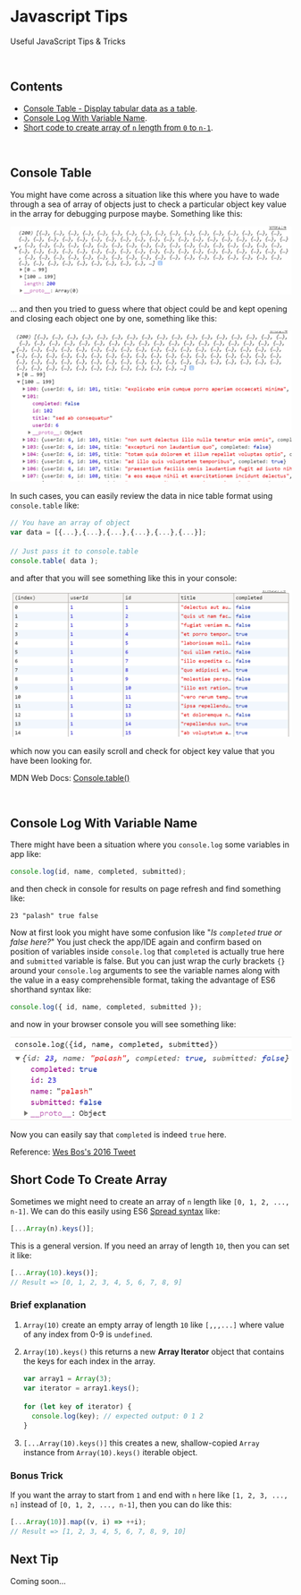 # Javascript Tips

Useful JavaScript Tips &amp; Tricks

<br>

## Contents

- [Console Table - Display tabular data as a table](#console-table).
- [Console Log With Variable Name](#console-log-with-variable-name).
- [Short code to create array of `n` length from `0` to `n-1`](#short-code-to-create-array).

<br>

## Console Table

You might have come across a situation like this where you have to wade through a sea of array of objects just to check a particular object key value in the array for debugging purpose maybe. Something like this:

![img1](/assets/images/jstip1.png)

... and then you tried to guess where that object could be and kept opening and closing each object one by one, something like this:

![img2](/assets/images/jstip2.png)

In such cases, you can easily review the data in nice table format using `console.table` like:

```js
// You have an array of object
var data = [{...},{...},{...},{...},{...},{...}];

// Just pass it to console.table
console.table( data );
```

and after that you will see something like this in your console:

![img3](/assets/images/jstip3.png)

which now you can easily scroll and check for object key value that you have been looking for.

MDN Web Docs: [Console.table()](https://developer.mozilla.org/en-US/docs/Web/API/Console/table)

<br>

## Console Log With Variable Name

There might have been a situation where you `console.log` some variables in app like:

```js
console.log(id, name, completed, submitted);
```

and then check in console for results on page refresh and find something like:

```
23 "palash" true false
```

Now at first look you might have some confusion like "_Is `completed` true or false here?_" You just check the app/IDE again and confirm based on position of variables inside `console.log` that `completed` is actually true here and `submitted` variable is false. But you can just wrap the curly brackets `{}` around your `console.log` arguments to see the variable names along with the value in a easy comprehensible format, taking the advantage of ES6 shorthand syntax like:

```js
console.log({ id, name, completed, submitted });
```

and now in your browser console you will see something like:

![img4](/assets/images/jstip4.png)

Now you can easily say that `completed` is indeed `true` here.

Reference: [Wes Bos's 2016 Tweet](https://twitter.com/wesbos/status/798579690575462400)

## Short Code To Create Array

Sometimes we might need to create an array of `n` length like `[0, 1, 2, ..., n-1]`. We can do this easily using ES6 [Spread syntax](https://developer.mozilla.org/en-US/docs/Web/JavaScript/Reference/Operators/Spread_syntax) like:

```js
[...Array(n).keys()];
```

This is a general version. If you need an array of length `10`, then you can set it like:

```js
[...Array(10).keys()];
// Result => [0, 1, 2, 3, 4, 5, 6, 7, 8, 9]
```

### Brief explanation

1.  `Array(10)` create an empty array of length `10` like `[,,,...]` where value of any index from 0-9 is `undefined`.
2.  `Array(10).keys()` this returns a new **Array Iterator** object that contains the keys for each index in the array.

    ```js
    var array1 = Array(3);
    var iterator = array1.keys();

    for (let key of iterator) {
      console.log(key); // expected output: 0 1 2
    }
    ```

3.  `[...Array(10).keys()]` this creates a new, shallow-copied `Array` instance from `Array(10).keys()` iterable object.

### Bonus Trick

If you want the array to start from `1` and end with `n` here like `[1, 2, 3, ..., n]` instead of `[0, 1, 2, ..., n-1]`, then you can do like this:

```js
[...Array(10)].map((v, i) => ++i);
// Result => [1, 2, 3, 4, 5, 6, 7, 8, 9, 10]
```

## Next Tip

Coming soon...
